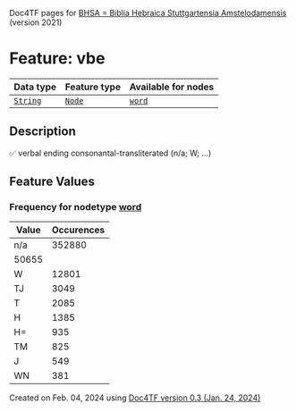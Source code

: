 Doc4TF pages for [BHSA = Biblia Hebraica Stuttgartensia Amstelodamensis](https://github.com/etcbc/BHSA/tree/master/tf) (version 2021)
# Feature: vbe
Data type|Feature type|Available for nodes
---|---|---
[`String`](featurebydatatype.md#string)|[`Node`](featurebytype.md#node)| [`word`](featurebynodetype.md#word) 
## Description
✅ verbal ending consonantal-transliterated (n/a; W; ...)
## Feature Values
### Frequency for nodetype [word](featurebynodetype.md#word)
Value|Occurences
---|---
n/a|352880
|50655
W|12801
TJ|3049
T|2085
H|1385
H=|935
TM|825
J|549
WN|381
 

Created on Feb. 04, 2024 using [Doc4TF  version 0.3 (Jan. 24, 2024)](https://github.com/tonyjurg/Doc4TF) 